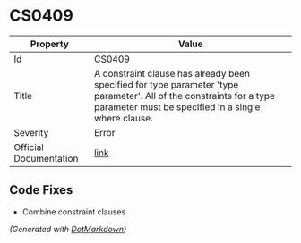 # CS0409

| Property               | Value                                                                                                                                                                         |
| ---------------------- | ----------------------------------------------------------------------------------------------------------------------------------------------------------------------------- |
| Id                     | CS0409                                                                                                                                                                        |
| Title                  | A constraint clause has already been specified for type parameter 'type parameter'\. All of the constraints for a type parameter must be specified in a single where clause\. |
| Severity               | Error                                                                                                                                                                         |
| Official Documentation | [link](http://docs.microsoft.com/en-us/dotnet/csharp/misc/cs0409)                                                                                                             |

## Code Fixes

* Combine constraint clauses

*\(Generated with [DotMarkdown](http://github.com/JosefPihrt/DotMarkdown)\)*
